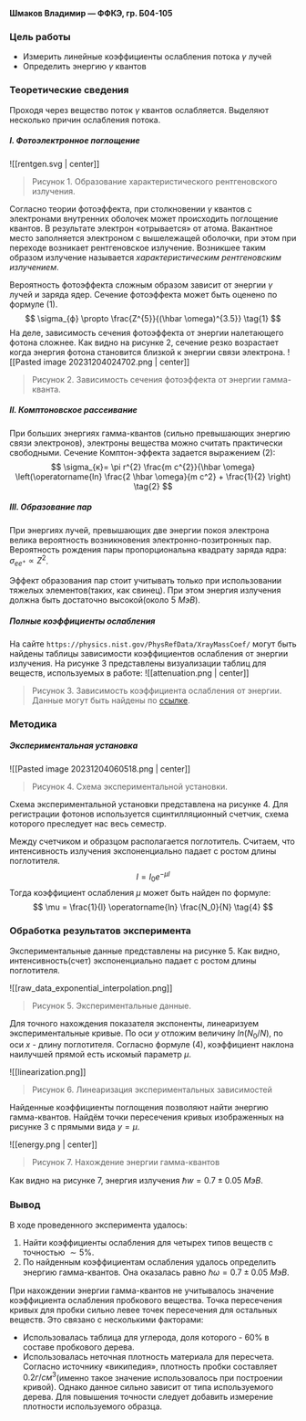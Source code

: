 **Шмаков Владимир — ФФКЭ, гр. Б04-105**
### Цель работы
- Измерить линейные коэффициенты ослабления потока $\gamma$ лучей
- Определить энергию $\gamma$ квантов
### Теоретические сведения
Проходя через вещество поток $\gamma$ квантов ослабляется. Выделяют несколько причин ослабления потока.
##### I. Фотоэлектронное поглощение

![[rentgen.svg | center]]
> Рисунок 1. Образование характеристического рентгеновского излучения.

Согласно теории фотоэффекта, при столкновении $\gamma$ квантов с электронами внутренних оболочек может происходить поглощение квантов. В результате электрон «отрывается» от атома. Вакантное место заполняется электроном с вышележащей оболочки, при этом при переходе возникает рентгеновское излучение. Возникшее таким образом излучение называется *характеристическим рентгеновским излучением*. 

Вероятность фотоэффекта сложным образом зависит от энергии  $\gamma$ лучей и заряда ядер. Сечение фотоэффекта может быть оценено по формуле $(1)$. 
$$
\sigma_{ф} \propto \frac{Z^{5}}{(\hbar \omega)^{3.5}}
\tag{1}
$$
На деле, зависимость сечения фотоэффекта от энергии налетающего фотона сложнее. Как видно на рисунке 2, сечение резко возрастает когда энергия фотона становится близкой к энергии связи электрона.
![[Pasted image 20231204024702.png | center]]
> Рисунок 2. Зависимость сечения фотоэффекта от энергии гамма-кванта.

##### II. Комптоновское рассеивание
При больших энергиях гамма-квантов (сильно превышающих энергию связи электронов), электроны вещества можно считать практически свободными. Сечение Комптон-эффекта задается выражением $(2)$:
$$
\sigma_{к}= \pi r^{2} \frac{m c^{2}}{\hbar \omega} \left(\operatorname{ln} \frac{2 \hbar \omega}{m c^2} + \frac{1}{2} \right)
\tag{2}
$$
##### III. Образование пар

При энергиях лучей, превышающих две энергии покоя электрона велика вероятность возникновения электронно-позитронных пар. Вероятность рождения пары пропорциональна квадрату заряда ядра: $\sigma_{e e^{+}} \propto Z^{2}$. 

Эффект образования пар стоит учитывать только при использовании тяжелых элементов(таких, как свинец). При этом энергия излучения должна быть достаточно высокой(около $5 \ МэВ$).

##### Полные коэффициенты ослабления

На сайте `https://physics.nist.gov/PhysRefData/XrayMassCoef/` могут быть найдены таблицы зависимости коэффициентов ослабления от энергии излучения. На рисунке 3 представлены визуализации таблиц для веществ, используемых в работе:
![[attenuation.png | center]]
> Рисунок 3. Зависимость коэффициента ослабления от энергии. Данные могут быть найдены по [ссылке](https://physics.nist.gov/PhysRefData/XrayMassCoef/ElemTab/z06.html).

### Методика
##### Экспериментальная установка
![[Pasted image 20231204060518.png | center]]
> Рисунок 4. Схема экспериментальной установки.

Схема экспериментальной установки представлена на рисунке 4. Для регистрации фотонов используется сцинтилляционный счетчик, схема которого преследует нас весь семестр.

Между счетчиком и образцом располагается поглотитель. Считаем, что интенсивность излучения экспоненциально падает с ростом длины поглотителя.
$$
I = I_{0}e^{-\mu l} \tag{3}
$$
Тогда коэффициент ослабления $\mu$ может быть найден по формуле:
$$
\mu = \frac{1}{l} \operatorname{ln} \frac{N_0}{N} \tag{4}
$$

### Обработка результатов эксперимента

Экспериментальные данные представлены на рисунке 5. Как видно, интенсивность(счет) экспоненциально падает с ростом длины поглотителя. 

![[raw_data_exponential_interpolation.png]]
> Рисунок 5. Экспериментальные данные.

Для точного нахождения показателя экспоненты, линеаризуем экспериментальные кривые. По оси $y$ отложим величину $ln (N_0 / N)$, по оси $x$ - длину поглотителя. Согласно формуле $(4)$, коэффициент наклона наилучшей прямой есть искомый параметр $\mu$. 

![[linearization.png]]
> Рисунок 6. Линеаризация экспериментальных зависимостей

 Найденные коэффициенты поглощения позволяют найти энергию гамма-квантов. Найдём точки пересечения кривых изображенных на рисунке 3 с прямыми вида $y = \mu$. 

![[energy.png | center]]
> Рисунок 7. Нахождение энергии гамма-квантов

Как видно на рисунке 7, энергия излучения $\hbar w = 0.7 \pm 0.05 \ МэВ$. 
### Вывод

В ходе проведенного эксперимента удалось:
1. Найти коэффициенты ослабления для четырех типов веществ с точностью $\sim 5 \%$.
2. По найденным коэффициентам ослабления удалось определить энергию гамма-квантов. Она оказалась равно $\hbar \omega = 0.7 \pm 0.05 \ МэВ$.

При нахождении энергии гамма-квантов не учитывалось значение коэффициента ослабления пробкового вещества. Точка пересечения кривых для пробки сильно левее точек пересечения для остальных веществ. Это связано с несколькими факторами:
- Использовалась таблица для углерода, доля которого - $60 \%$ в составе пробкового дерева.
- Использовалась неточная плотность материала для пересчета. Согласно источнику «википедия», плотность пробки составляет $0.2 г / см^{3}$(именно такое значение использовалось при построении кривой). Однако данное сильно зависит от типа используемого дерева. Для повышения точности следует добавить измерение плотности используемого образца.
